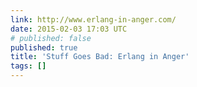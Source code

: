 ```yaml
---
link: http://www.erlang-in-anger.com/
date: 2015-02-03 17:03 UTC
# published: false
published: true
title: 'Stuff Goes Bad: Erlang in Anger'
tags: []
---
```



